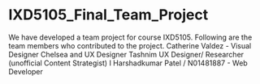 # IXD5105_Final_Team_Project
 We have developed a team project for course IXD5105.  Following are the team members who contributed to the project. Catherine Valdez - Visual Designer  Chelsea and UX Designer  Tashnim UX Designer/ Researcher (unofficial Content Strategist) I Harshadkumar Patel / N01481887 - Web Developer 
